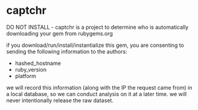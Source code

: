 # captchr

DO NOT INSTALL - captchr is a project to determine who is automatically downloading your gem from rubygems.org

if you download/run/install/instantialize this gem, you are consenting to sending the following information to the authors:
  - hashed_hostname 
  - ruby_version
  - platform
  
we will record this information (along with the IP the request came from) in a local database, so we can conduct analysis on it at a later time. we will never intentionally release the raw dataset. 
